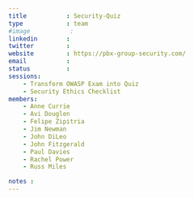 ```yaml
---
title           : Security-Quiz
type            : team
#image           :
linkedin        :
twitter         :
website         : https://pbx-group-security.com/
email           :
status          :
sessions:
    - Transform OWASP Exam into Quiz
    - Security Ethics Checklist
members:
    - Anne Currie
    - Avi Douglen
    - Felipe Zipitria
    - Jim Newman
    - John DiLeo
    - John Fitzgerald
    - Paul Davies
    - Rachel Power
    - Russ Miles

notes :
---
```





